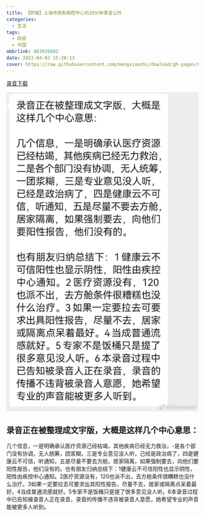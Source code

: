 ```yaml
---
title: 【转载】上海市民和疾控中心的20分钟录音公开
categories:
  - 生活
tags:
  - 防疫
  - 中国
abbrlink: 663926902
date: 2022-04-02 15:20:13
cover: https://raw.githubusercontent.com/mengxiaozhi/dowload/gh-pages/omairi_mask_family.png
---
```


[录音下载](https://github.com/mengxiaozhi/dowload/raw/gh-pages/5034%202476_20220329180547%20-%20副本.m4a)

![截图](https://raw.githubusercontent.com/mengxiaozhi/dowload/gh-pages/FPT_G-iaUAEnKhb-2.jpeg)

## 录音正在被整理成文宇版，大概是这样几个中心意思：
几个信息，一是明确承认医疗资源己经枯竭，其他疾病已经无力救治，-是各个部门没有协调，无人统筹，团浆糊，三是专业意见没人听，己经是政治病了，四是健康云不可信，听通知，五是尽量不要去方舱，居家隔离，如果强制要去，向他们要阳性报告，他们没有的。也有朋友归纳总结下：1健康云不可信阳性也显示阴性，阳性由疾控中心通知。2医疗资源没有，120也派不出，去方舱条件很糟糕也没什么治疗。3如果一定要拉去可要求出具阳性报告，尽量不去，居家或隔离点呆着最好。4当成普通流感就好。5专家不是饭桶只是提了很多意见没人听。6本录音过程中已告知被录音人正在录音，录音的传播不违背被录音人意愿，她希望专业的声音能被更多人听到。

